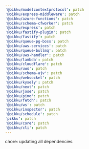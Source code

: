 ```yaml
---
'@pikku/modelcontextprotocol': patch
'@pikku/express-middleware': patch
'@pikku/azure-functions': patch
'@pikku/schema-cfworker': patch
'@pikku/express': patch
'@pikku/fastify-plugin': patch
'@pikku/fastify': patch
'@pikku/queue-pg-boss': patch
'@pikku/aws-services': patch
'@pikku/queue-bullmq': patch
'@pikku/uws-handler': patch
'@pikku/lambda': patch
'@pikku/cloudflare': patch
'@pikku/uws': patch
'@pikku/schema-ajv': patch
'@pikku/websocket': patch
'@pikku/kysely': patch
'@pikku/next': patch
'@pikku/jose': patch
'@pikku/pino': patch
'@pikku/fetch': patch
'@pikku/ws': patch
'@pikku/inspector': patch
'@pikku/schedule': patch
'pikku': patch
'@pikku/core': patch
'@pikku/cli': patch
---
```


chore: updating all dependencies
